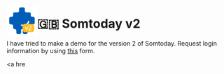 <a href="#"><img src=/img/v2.svg width="70" align="left"/></a>


# 🇬🇧 Somtoday v2

I have tried to make a demo for the version 2 of Somtoday.
Request login information by using <a href="request.html">this</a> form.

<a hre

